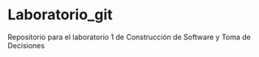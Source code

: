 # Laboratorio_git
Repositorio para el laboratorio 1 de Construcción de Software y Toma de Decisiones
